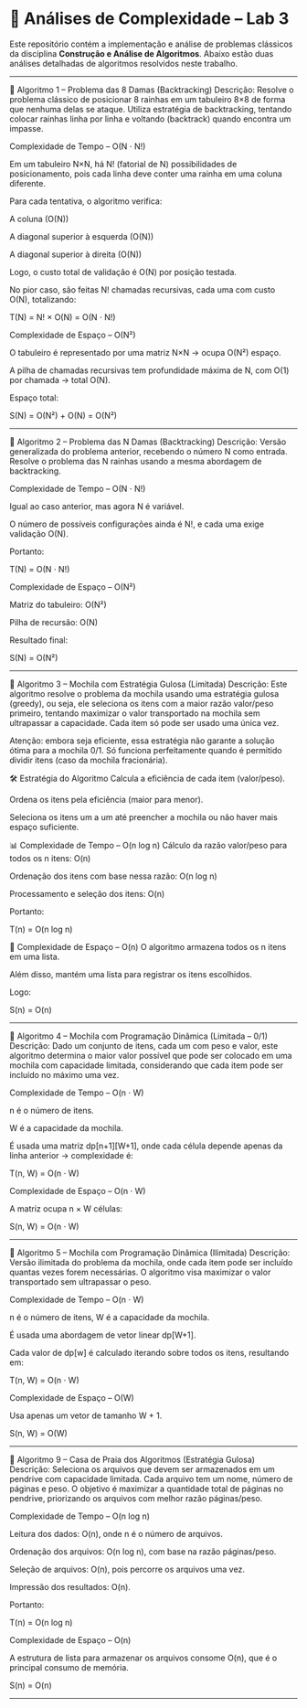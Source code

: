 # 📘 Análises de Complexidade – Lab 3

Este repositório contém a implementação e análise de problemas clássicos da disciplina **Construção e Análise de Algoritmos**. Abaixo estão duas análises detalhadas de algoritmos resolvidos neste trabalho.


-------------------------------------------------------------------------------------------------------------------------------------------------------------------------------

📌 Algoritmo 1 – Problema das 8 Damas (Backtracking)
Descrição:
Resolve o problema clássico de posicionar 8 rainhas em um tabuleiro 8×8 de forma que nenhuma delas se ataque. Utiliza estratégia de backtracking, tentando colocar rainhas linha por linha e voltando (backtrack) quando encontra um impasse.

Complexidade de Tempo – O(N ⋅ N!)

Em um tabuleiro N×N, há N! (fatorial de N) possibilidades de posicionamento, pois cada linha deve conter uma rainha em uma coluna diferente.

Para cada tentativa, o algoritmo verifica:

A coluna (O(N))

A diagonal superior à esquerda (O(N))

A diagonal superior à direita (O(N))

Logo, o custo total de validação é O(N) por posição testada.

No pior caso, são feitas N! chamadas recursivas, cada uma com custo O(N), totalizando:

T(N) = N! × O(N) = O(N ⋅ N!)

Complexidade de Espaço – O(N²)

O tabuleiro é representado por uma matriz N×N → ocupa O(N²) espaço.

A pilha de chamadas recursivas tem profundidade máxima de N, com O(1) por chamada → total O(N).

Espaço total:

S(N) = O(N²) + O(N) = O(N²)

-------------------------------------------------------------------------------------------------------------------------------------------------------------------------------

📌 Algoritmo 2 – Problema das N Damas (Backtracking)
Descrição:
Versão generalizada do problema anterior, recebendo o número N como entrada. Resolve o problema das N rainhas usando a mesma abordagem de backtracking.

Complexidade de Tempo – O(N ⋅ N!)

Igual ao caso anterior, mas agora N é variável.

O número de possíveis configurações ainda é N!, e cada uma exige validação O(N).

Portanto:

T(N) = O(N ⋅ N!)

Complexidade de Espaço – O(N²)

Matriz do tabuleiro: O(N²)

Pilha de recursão: O(N)

Resultado final:

S(N) = O(N²)


-------------------------------------------------------------------------------------------------------------------------------------------------------------------------------


📌 Algoritmo 3  – Mochila com Estratégia Gulosa (Limitada)
Descrição:
Este algoritmo resolve o problema da mochila usando uma estratégia gulosa (greedy), ou seja, ele seleciona os itens com a maior razão valor/peso primeiro, tentando maximizar o valor transportado na mochila sem ultrapassar a capacidade. Cada item só pode ser usado uma única vez.

Atenção: embora seja eficiente, essa estratégia não garante a solução ótima para a mochila 0/1. Só funciona perfeitamente quando é permitido dividir itens (caso da mochila fracionária).

🛠️ Estratégia do Algoritmo
Calcula a eficiência de cada item (valor/peso).

Ordena os itens pela eficiência (maior para menor).

Seleciona os itens um a um até preencher a mochila ou não haver mais espaço suficiente.

📊 Complexidade de Tempo – O(n log n)
Cálculo da razão valor/peso para todos os n itens: O(n)

Ordenação dos itens com base nessa razão: O(n log n)

Processamento e seleção dos itens: O(n)

Portanto:

T(n) = O(n log n)

🧠 Complexidade de Espaço – O(n)
O algoritmo armazena todos os n itens em uma lista.

Além disso, mantém uma lista para registrar os itens escolhidos.

Logo:

S(n) = O(n)


-------------------------------------------------------------------------------------------------------------------------------------------------------------------------------
📌 Algoritmo 4 – Mochila com Programação Dinâmica (Limitada – 0/1)
Descrição:
Dado um conjunto de itens, cada um com peso e valor, este algoritmo determina o maior valor possível que pode ser colocado em uma mochila com capacidade limitada, considerando que cada item pode ser incluído no máximo uma vez.

Complexidade de Tempo – O(n ⋅ W)

n é o número de itens.

W é a capacidade da mochila.

É usada uma matriz dp[n+1][W+1], onde cada célula depende apenas da linha anterior → complexidade é:

T(n, W) = O(n ⋅ W)

Complexidade de Espaço – O(n ⋅ W)

A matriz ocupa n × W células:

S(n, W) = O(n ⋅ W)

-------------------------------------------------------------------------------------------------------------------------------------------------------------------------------
📌 Algoritmo 5 – Mochila com Programação Dinâmica (Ilimitada)
Descrição:
Versão ilimitada do problema da mochila, onde cada item pode ser incluído quantas vezes forem necessárias. O algoritmo visa maximizar o valor transportado sem ultrapassar o peso.

Complexidade de Tempo – O(n ⋅ W)

n é o número de itens, W é a capacidade da mochila.

É usada uma abordagem de vetor linear dp[W+1].

Cada valor de dp[w] é calculado iterando sobre todos os itens, resultando em:

T(n, W) = O(n ⋅ W)

Complexidade de Espaço – O(W)

Usa apenas um vetor de tamanho W + 1.

S(n, W) = O(W)

-------------------------------------------------------------------------------------------------------------------------------------------------------------------------------
📌 Algoritmo 9 – Casa de Praia dos Algoritmos (Estratégia Gulosa)
Descrição:
Seleciona os arquivos que devem ser armazenados em um pendrive com capacidade limitada. Cada arquivo tem um nome, número de páginas e peso. O objetivo é maximizar a quantidade total de páginas no pendrive, priorizando os arquivos com melhor razão páginas/peso.

Complexidade de Tempo – O(n log n)

Leitura dos dados: O(n), onde n é o número de arquivos.

Ordenação dos arquivos: O(n log n), com base na razão páginas/peso.

Seleção de arquivos: O(n), pois percorre os arquivos uma vez.

Impressão dos resultados: O(n).

Portanto:

T(n) = O(n log n)

Complexidade de Espaço – O(n)

A estrutura de lista para armazenar os arquivos consome O(n), que é o principal consumo de memória.

S(n) = O(n)


-------------------------------------------------------------------------------------------------------------------------------------------------------------------------------
